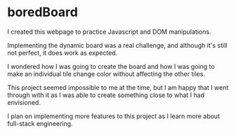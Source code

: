 # boredBoard

I created this webpage to practice Javascript and DOM manipulations.

Implementing the dynamic board was a real challenge, and although it's still not perfect, it does work as expected.

I wondered how I was going to create the board and how I was going to make an individual tile change color without affecting the other tiles.

This project seemed impossible to me at the time, but I am happy that I went through with it as I was able to create something close to what I had envisioned.

I plan on implementing more features to this project as I learn more about full-stack engineering.
